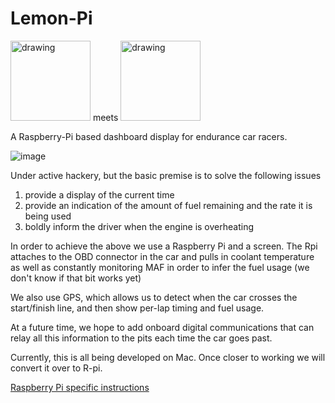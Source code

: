 # Lemon-Pi



<img src="https://24hoursoflemons.com/wp-content/uploads/2017/04/24hours_logo.png" alt="drawing" width="128"/> meets <img src="https://www.raspberrypi.org/wp-content/uploads/2011/10/Raspi-PGB001.png" alt="drawing" width="128"/>

A Raspberry-Pi based dashboard display for endurance car racers.

![image](https://user-images.githubusercontent.com/1510428/103065679-0950b200-456c-11eb-88a1-f50d06d29e8a.png)

Under active hackery, but the basic premise is to solve the following issues
1. provide a display of the current time
2. provide an indication of the amount of fuel remaining and the rate it is being used
3. boldly inform the driver when the engine is overheating

In order to achieve the above we use a Raspberry Pi and a screen. The Rpi attaches to the OBD connector in the car and pulls in coolant temperature as well as constantly monitoring MAF in order to infer the fuel usage (we don't know if that bit works yet)

We also use GPS, which allows us to detect when the car crosses the start/finish line, and then show per-lap timing and fuel usage.

At a future time, we hope to add onboard digital communications that can relay all this information to the pits each time the car goes past.

Currently, this is all being developed on Mac. Once closer to working we will convert it over to R-pi.

[Raspberry Pi specific instructions](README-rpi.md)